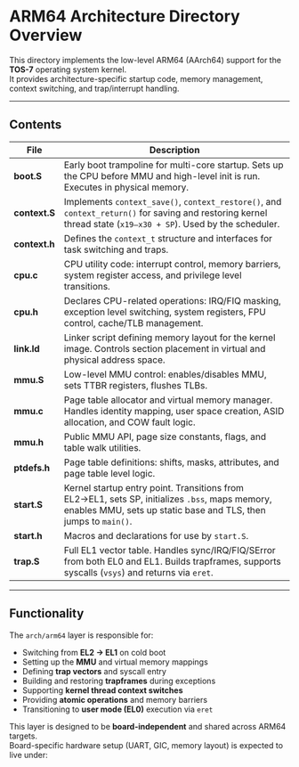 # ARM64 Architecture Directory Overview

This directory implements the low-level ARM64 (AArch64) support for the **TOS-7** operating system kernel.  
It provides architecture-specific startup code, memory management, context switching, and trap/interrupt handling.

---

## Contents

| File         | Description |
|--------------|-------------|
| **boot.S**   | Early boot trampoline for multi-core startup. Sets up the CPU before MMU and high-level init is run. Executes in physical memory. |
| **context.S**| Implements `context_save()`, `context_restore()`, and `context_return()` for saving and restoring kernel thread state (`x19–x30 + SP`). Used by the scheduler. |
| **context.h**| Defines the `context_t` structure and interfaces for task switching and traps. |
| **cpu.c**    | CPU utility code: interrupt control, memory barriers, system register access, and privilege level transitions. |
| **cpu.h**    | Declares CPU-related operations: IRQ/FIQ masking, exception level switching, system registers, FPU control, cache/TLB management. |
| **link.ld**  | Linker script defining memory layout for the kernel image. Controls section placement in virtual and physical address space. |
| **mmu.S**    | Low-level MMU control: enables/disables MMU, sets TTBR registers, flushes TLBs. |
| **mmu.c**    | Page table allocator and virtual memory manager. Handles identity mapping, user space creation, ASID allocation, and COW fault logic. |
| **mmu.h**    | Public MMU API, page size constants, flags, and table walk utilities. |
| **ptdefs.h** | Page table definitions: shifts, masks, attributes, and page table level logic. |
| **start.S**  | Kernel startup entry point. Transitions from EL2→EL1, sets SP, initializes `.bss`, maps memory, enables MMU, sets up static base and TLS, then jumps to `main()`. |
| **start.h**  | Macros and declarations for use by `start.S`. |
| **trap.S**   | Full EL1 vector table. Handles sync/IRQ/FIQ/SError from both EL0 and EL1. Builds trapframes, supports syscalls (`vsys`) and returns via `eret`. |

---

## Functionality

The `arch/arm64` layer is responsible for:

- Switching from **EL2 → EL1** on cold boot
- Setting up the **MMU** and virtual memory mappings
- Defining **trap vectors** and syscall entry
- Building and restoring **trapframes** during exceptions
- Supporting **kernel thread context switches**
- Providing **atomic operations** and memory barriers
- Transitioning to **user mode (EL0)** execution via `eret`

This layer is designed to be **board-independent** and shared across ARM64 targets.  
Board-specific hardware setup (UART, GIC, memory layout) is expected to live under:
